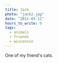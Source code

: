 ```yaml
---
title: Jack
photo: "jack2.jpg"
date: "2011-03-11"
hours_to_write: 0
tags:
  - animals
  - friends
  - wisconsin
---
```


One of my friend's cats.
